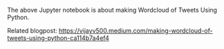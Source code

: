 The above Jupyter notebook is about making Wordcloud of Tweets Using Python.

Related blogpost: https://vijayv500.medium.com/making-wordcloud-of-tweets-using-python-ca114b7a4ef4

